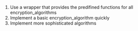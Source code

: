 1. Use a wrapper that provides the predifined functions for all encryption_algorithms
2. Implement a basic encryption_algorithm quickly
3. Implement more sophisticated algorithms
